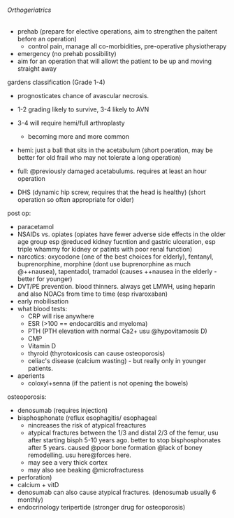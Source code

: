 ###### Orthogeriatrics

- prehab (prepare for elective operations, aim to strengthen the paitent before an operation)
    + control pain, manage all co-morbidities, pre-operative physiotherapy
- emergency (no prehab possibility)
- aim for an operation that will allowt the patient to be up and moving straight away



gardens classification (Grade 1-4)
- prognosticates chance of avascular necrosis.
- 1-2 grading likely to survive, 3-4 likely to AVN
- 3-4 will require hemi/full arthroplasty
    + becoming more and more common

- hemi: just a ball that sits in the acetabulum (short poeration, may be better for old frail who may not tolerate a long operation)
- full: @previously damaged acetabulums. requires at least an hour operation 
- DHS (dynamic hip screw, requires that the head is healthy) (short operation so often appropriate for older)

post op:
- paracetamol
- NSAIDs vs. opiates (opiates have fewer adverse side effects in the older age group esp @reduced kidney fucntion and gastric ulceration, esp triple whammy for kidney or patints with poor renal function)
- narcotics: oxycodone (one of the best choices for elderly), fentanyl, buprenorphine, morphine (dont use buprenorphine as much @++nausea), tapentadol, tramadol (causes ++nausea in the elderly - better for younger)
- DVT/PE prevention. blood thinners. always get LMWH, using heparin and also NOACs from time to time (esp rivaroxaban)
- early mobilisation
- what blood tests:
    + CRP will rise anywhere
    + ESR (>100 == endocarditis and myeloma)
    + PTH (PTH elevation with normal Ca2+ usu @hypovitamosis D) 
    + CMP
    + Vitamin D
    + thyroid (thyrotoxicosis can cause osteoporosis)
    + celiac's disease (calcium wasting) - but really only in younger patients.
- aperients
    + coloxyl+senna (if the patient is not opening the bowels)

osteoporosis:
- denosumab (requires injection)
- bisphosphonate (reflux esophagitis/ esophageal 
    + nincreases the risk of atypical freactures
    + atypical fractures between the 1/3 and distal 2/3 of the femur, usu after starting bisph 5-10 years ago. better to stop bisphosphonates after 5 years. caused @poor bone formation @lack of boney remodelling. usu here@forces here.
    + may see a very thick cortex
    + may also see beaking @microfracturess 
- perforation)
- calcium + vitD
- denosumab can also cause atypical fractures. (denosumab usually 6 monthly)
- endocrinology teripertide (stronger drug for osteoporosis)
